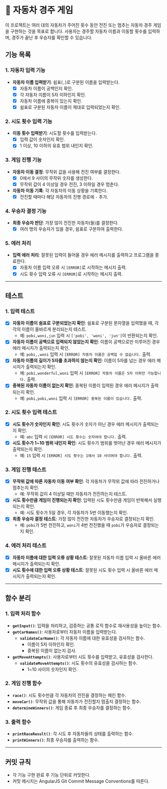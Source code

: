 # 🚗 자동차 경주 게임

이 프로젝트는 여러 대의 자동차가 주어진 횟수 동안 전진 또는 멈추는 자동차 경주 게임을 구현하는 것을 목표로 합니다. 사용자는 경주할 자동차 이름과 이동할 횟수를 입력하며, 경주가 끝난 후 우승자를 확인할 수 있습니다.

## 기능 목록

### 1. 자동차 입력 기능

- **자동차 이름 입력받기**: 쉼표(`,`)로 구분된 이름을 입력받는다.
  - [x] 자동차 이름이 공백인지 확인.
  - [x] 각 자동차 이름이 5자 이하인지 확인.
  - [x] 자동차 이름에 중복이 있는지 확인.
  - [x] 쉼표로 구분된 자동차 이름이 제대로 입력되었는지 확인.

### 2. 시도 횟수 입력 기능

- **이동 횟수 입력받기**: 시도할 횟수를 입력받는다.
  - [x] 입력 값이 숫자인지 확인.
  - [x] 1 이상, 10 이하의 유효 범위 내인지 확인.

### 3. 게임 진행 기능

- **자동차 이동 결정**: 무작위 값을 사용해 전진 여부를 결정한다.
  - [x] 0에서 9 사이의 무작위 숫자를 생성한다.
  - [x] 무작위 값이 4 이상일 경우 전진, 3 이하일 경우 멈춘다.
- **자동차 이동 기록**: 각 자동차의 이동 상황을 기록한다.
  - [x] 전진할 때마다 해당 자동차의 진행 경로에 `-` 추가.

### 4. 우승자 결정 기능

- **최종 우승자 판단**: 가장 많이 전진한 자동차(들)를 결정한다.
  - [x] 여러 명의 우승자가 있을 경우, 쉼표로 구분하여 출력한다.

### 5. 에러 처리

- **입력 에러 처리**: 잘못된 입력이 들어올 경우 에러 메시지를 출력하고 프로그램을 종료한다.
  - [x] 자동차 이름 입력 오류 시 `[ERROR]`로 시작하는 메시지 출력.
  - [x] 시도 횟수 입력 오류 시 `[ERROR]`로 시작하는 메시지 출력.

---

## 테스트

### 1. 입력 테스트

- [x] **자동차 이름이 쉼표로 구분되었는지 확인**: 쉼표로 구분된 문자열을 입력했을 때, 각각의 이름이 올바르게 분리되는지 테스트.
  - 예: `pobi,woni,jun` 입력 시 `['pobi', 'woni', 'jun']`이 반환되는지 확인.
- [x] **자동차 이름이 공백으로 입력되지 않았는지 확인**: 이름이 공백으로만 이루어진 경우 에러 메시지가 출력되는지 확인.
  - 예: `pobi,,woni` 입력 시 `[ERROR] 자동차 이름은 공백일 수 없습니다.` 출력.
- [x] **자동차 이름의 길이가 5자를 초과하지 않는지 확인**: 이름이 5자를 넘는 경우 에러 메시지가 출력되는지 확인.
  - 예: `pobi,wonderful,woni` 입력 시 `[ERROR] 자동차 이름은 5자 이하만 가능합니다.` 출력.
- [x] **중복된 자동차 이름이 없는지 확인**: 중복된 이름이 입력된 경우 에러 메시지가 출력되는지 확인.
  - 예: `pobi,pobi,woni` 입력 시 `[ERROR] 중복된 이름이 있습니다.` 출력.

### 2. 시도 횟수 입력 테스트

- [x] **시도 횟수가 숫자인지 확인**: 시도 횟수가 숫자가 아닌 경우 에러 메시지가 출력되는지 확인.
  - 예: `abc` 입력 시 `[ERROR] 시도 횟수는 숫자여야 합니다.` 출력.
- [x] **시도 횟수가 1~10 범위 내인지 확인**: 시도 횟수가 범위를 벗어난 경우 에러 메시지가 출력되는지 확인.
  - 예: `15` 입력 시 `[ERROR] 시도 횟수는 1에서 10 사이여야 합니다.` 출력.

### 3. 게임 진행 테스트

- [x] **무작위 값에 따른 자동차 이동 여부 확인**: 각 자동차가 무작위 값에 따라 전진하거나 멈추는지 확인.
  - 예: 무작위 값이 4 이상일 때만 자동차가 전진하는지 테스트.
- [x] **시도 횟수만큼 게임이 진행되는지 확인**: 입력된 시도 횟수만큼 게임이 반복해서 실행되는지 확인.
  - 예: 시도 횟수가 5일 경우, 각 자동차가 5번 이동했는지 확인.
- [x] **최종 우승자 결정 테스트**: 가장 많이 전진한 자동차가 우승자로 결정되는지 확인.
  - 예: `pobi`가 5번 전진하고, `woni`가 4번 전진했을 때 `pobi`가 우승자로 결정되는지 확인.

### 4. 에러 처리 테스트

- [x] **자동차 이름에 대한 입력 오류 상황 테스트**: 잘못된 자동차 이름 입력 시 올바른 에러 메시지가 출력되는지 확인.
- [x] **시도 횟수에 대한 입력 오류 상황 테스트**: 잘못된 시도 횟수 입력 시 올바른 에러 메시지가 출력되는지 확인.

---

## 함수 분리

### 1. 입력 처리 함수

- **`getInput()`**: 입력을 처리하고, 검증하는 공통 로직 함수로 재사용성을 높이는 함수.
- **`getCarNames()`**: 사용자로부터 자동차 이름을 입력받는다.
  - **`validateCarName()`**: 각 자동차 이름에 대한 유효성을 검사하는 함수.
    - 이름이 5자 이하인지 확인.
    - 중복된 이름이 없는지 검사.
- **`getMoveAttempts()`**: 사용자로부터 시도 횟수를 입력받고, 유효성을 검사한다.
  - **`validateMoveAttempts()`**: 시도 횟수의 유효성을 검사하는 함수.
    - 1~10 사이의 숫자인지 확인.

### 2. 게임 진행 함수

- **`race()`**: 시도 횟수만큼 각 자동차의 전진을 결정하는 메인 함수.
- **`moveCar()`**: 무작위 값을 통해 자동차가 전진할지 멈출지 결정하는 함수.
- **`determineWinners()`**: 게임 종료 후 최종 우승자를 결정하는 함수.

### 3. 출력 함수

- **`printRaceResult()`**: 각 시도 후 자동차들의 상태를 출력하는 함수.
- **`printWinners()`**: 최종 우승자를 출력하는 함수.

---

## 커밋 규칙

- 각 기능 구현 완료 후 기능 단위로 커밋한다.
- 커밋 메시지는 AngularJS Git Commit Message Conventions를 따른다.
